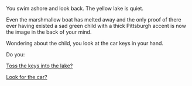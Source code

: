You swim ashore and look back. The yellow lake is quiet.

Even the marshmallow boat has melted away and the only proof
of there ever having existed a sad green child with a thick Pittsburgh accent is now the image in the back of your mind.

Wondering about the child, you look at the car keys in your hand.

Do you:

[Toss the keys into the lake?](toss-keys/toss-keys.md)

[Look for the car?](dude-wheres-my-car/dude-wheres-my-car.md)